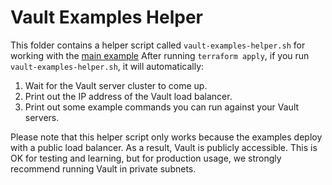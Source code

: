 # Vault Examples Helper

This folder contains a helper script called `vault-examples-helper.sh` for working with the [main example](./MAIN.md) After running `terraform apply`, if you run `vault-examples-helper.sh`, it will automatically:

1. Wait for the Vault server cluster to come up.
2. Print out the IP address of the Vault load balancer.
3. Print out some example commands you can run against your Vault servers.

Please note that this helper script only works because the examples deploy with a public load balancer.
As a result, Vault is publicly accessible. This is OK for testing and learning, but for production usage, we strongly recommend running Vault in private subnets.

